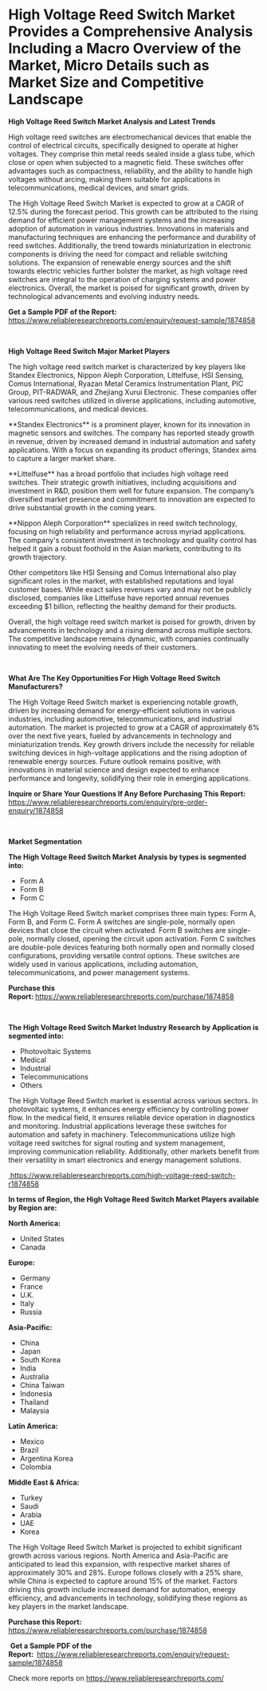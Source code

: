 <p><h1>High Voltage Reed Switch Market Provides a Comprehensive Analysis Including a Macro Overview of the Market, Micro Details such as Market Size and Competitive Landscape</h1></p><p><strong>High Voltage Reed Switch Market Analysis and Latest Trends</strong></p>
<p><p>High voltage reed switches are electromechanical devices that enable the control of electrical circuits, specifically designed to operate at higher voltages. They comprise thin metal reeds sealed inside a glass tube, which close or open when subjected to a magnetic field. These switches offer advantages such as compactness, reliability, and the ability to handle high voltages without arcing, making them suitable for applications in telecommunications, medical devices, and smart grids.</p><p>The High Voltage Reed Switch Market is expected to grow at a CAGR of 12.5% during the forecast period. This growth can be attributed to the rising demand for efficient power management systems and the increasing adoption of automation in various industries. Innovations in materials and manufacturing techniques are enhancing the performance and durability of reed switches. Additionally, the trend towards miniaturization in electronic components is driving the need for compact and reliable switching solutions. The expansion of renewable energy sources and the shift towards electric vehicles further bolster the market, as high voltage reed switches are integral to the operation of charging systems and power electronics. Overall, the market is poised for significant growth, driven by technological advancements and evolving industry needs.</p></p>
<p><strong>Get a Sample PDF of the Report:&nbsp;</strong> <a href="https://www.reliableresearchreports.com/enquiry/request-sample/1874858?utm_campaign=3576&utm_medium=2&utm_source=Github&utm_content=ia&utm_term=06042025&utm_id=high-voltage-reed-switch">https://www.reliableresearchreports.com/enquiry/request-sample/1874858</a></p>
<p>&nbsp;</p>
<p><strong>High Voltage Reed Switch Major Market Players</strong></p>
<p><p>The high voltage reed switch market is characterized by key players like Standex Electronics, Nippon Aleph Corporation, Littelfuse, HSI Sensing, Comus International, Ryazan Metal Ceramics Instrumentation Plant, PIC Group, PIT-RADWAR, and Zhejiang Xurui Electronic. These companies offer various reed switches utilized in diverse applications, including automotive, telecommunications, and medical devices.</p><p>**Standex Electronics** is a prominent player, known for its innovation in magnetic sensors and switches. The company has reported steady growth in revenue, driven by increased demand in industrial automation and safety applications. With a focus on expanding its product offerings, Standex aims to capture a larger market share.</p><p>**Littelfuse** has a broad portfolio that includes high voltage reed switches. Their strategic growth initiatives, including acquisitions and investment in R&D, position them well for future expansion. The company’s diversified market presence and commitment to innovation are expected to drive substantial growth in the coming years.</p><p>**Nippon Aleph Corporation** specializes in reed switch technology, focusing on high reliability and performance across myriad applications. The company's consistent investment in technology and quality control has helped it gain a robust foothold in the Asian markets, contributing to its growth trajectory.</p><p>Other competitors like HSI Sensing and Comus International also play significant roles in the market, with established reputations and loyal customer bases. While exact sales revenues vary and may not be publicly disclosed, companies like Littelfuse have reported annual revenues exceeding $1 billion, reflecting the healthy demand for their products.</p><p>Overall, the high voltage reed switch market is poised for growth, driven by advancements in technology and a rising demand across multiple sectors. The competitive landscape remains dynamic, with companies continually innovating to meet the evolving needs of their customers.</p></p>
<p>&nbsp;</p>
<p><strong>What Are The Key Opportunities For High Voltage Reed Switch Manufacturers?</strong></p>
<p><p>The High Voltage Reed Switch market is experiencing notable growth, driven by increasing demand for energy-efficient solutions in various industries, including automotive, telecommunications, and industrial automation. The market is projected to grow at a CAGR of approximately 6% over the next five years, fueled by advancements in technology and miniaturization trends. Key growth drivers include the necessity for reliable switching devices in high-voltage applications and the rising adoption of renewable energy sources. Future outlook remains positive, with innovations in material science and design expected to enhance performance and longevity, solidifying their role in emerging applications.</p></p>
<p><strong>Inquire or Share Your Questions If Any Before Purchasing This Report:</strong> <a href="https://www.reliableresearchreports.com/enquiry/pre-order-enquiry/1874858?utm_campaign=3576&utm_medium=2&utm_source=Github&utm_content=ia&utm_term=06042025&utm_id=high-voltage-reed-switch">https://www.reliableresearchreports.com/enquiry/pre-order-enquiry/1874858</a></p>
<p>&nbsp;</p>
<p><strong>Market Segmentation</strong></p>
<p><strong>The High Voltage Reed Switch Market Analysis by types is segmented into:</strong></p>
<p><ul><li>Form A</li><li>Form B</li><li>Form C</li></ul></p>
<p><p>The High Voltage Reed Switch market comprises three main types: Form A, Form B, and Form C. Form A switches are single-pole, normally open devices that close the circuit when activated. Form B switches are single-pole, normally closed, opening the circuit upon activation. Form C switches are double-pole devices featuring both normally open and normally closed configurations, providing versatile control options. These switches are widely used in various applications, including automation, telecommunications, and power management systems.</p></p>
<p><strong>Purchase this Report:&nbsp;</strong><a href="https://www.reliableresearchreports.com/purchase/1874858?utm_campaign=3576&utm_medium=2&utm_source=Github&utm_content=ia&utm_term=06042025&utm_id=high-voltage-reed-switch">https://www.reliableresearchreports.com/purchase/1874858</a></p>
<p>&nbsp;</p>
<p><strong>The High Voltage Reed Switch Market Industry Research by Application is segmented into:</strong></p>
<p><ul><li>Photovoltaic Systems</li><li>Medical</li><li>Industrial</li><li>Telecommunications</li><li>Others</li></ul></p>
<p><p>The High Voltage Reed Switch market is essential across various sectors. In photovoltaic systems, it enhances energy efficiency by controlling power flow. In the medical field, it ensures reliable device operation in diagnostics and monitoring. Industrial applications leverage these switches for automation and safety in machinery. Telecommunications utilize high voltage reed switches for signal routing and system management, improving communication reliability. Additionally, other markets benefit from their versatility in smart electronics and energy management solutions.</p></p>
<p><a href="https://www.reliableresearchreports.com/high-voltage-reed-switch-r1874858?utm_campaign=3576&utm_medium=2&utm_source=Github&utm_content=ia&utm_term=06042025&utm_id=high-voltage-reed-switch">&nbsp;https://www.reliableresearchreports.com/high-voltage-reed-switch-r1874858</a></p>
<p><strong>In terms of Region, the High Voltage Reed Switch Market Players available by Region are:</strong></p>
<p>
    <p> <strong> North America: </strong>
        <ul>
            <li>United States</li>
            <li>Canada</li>
        </ul>
        </p> 
    <p> <strong> Europe: </strong>
        <ul>
            <li>Germany</li>
            <li>France</li>
            <li>U.K.</li>
            <li>Italy</li>
            <li>Russia</li>
        </ul>
        </p> 
    <p> <strong> Asia-Pacific: </strong>
        <ul>
            <li>China</li>
            <li>Japan</li>
            <li>South Korea</li>
            <li>India</li>
            <li>Australia</li>
            <li>China Taiwan</li>
            <li>Indonesia</li>
            <li>Thailand</li>
            <li>Malaysia</li>
        </ul>
        </p> 
    <p> <strong> Latin America: </strong>
        <ul>
            <li>Mexico</li>
            <li>Brazil</li>
            <li>Argentina Korea</li>
            <li>Colombia</li>
        </ul>
        </p> 
    <p> <strong> Middle East & Africa: </strong>
        <ul>
            <li>Turkey</li>
            <li>Saudi</li>
            <li>Arabia</li>
            <li>UAE</li>
            <li>Korea</li>
        </ul>
    </p>
    </p>
<p><p>The High Voltage Reed Switch Market is projected to exhibit significant growth across various regions. North America and Asia-Pacific are anticipated to lead this expansion, with respective market shares of approximately 30% and 28%. Europe follows closely with a 25% share, while China is expected to capture around 15% of the market. Factors driving this growth include increased demand for automation, energy efficiency, and advancements in technology, solidifying these regions as key players in the market landscape.</p></p>
<p><strong>Purchase this Report: </strong><a href="https://www.reliableresearchreports.com/purchase/1874858?utm_campaign=3576&utm_medium=2&utm_source=Github&utm_content=ia&utm_term=06042025&utm_id=high-voltage-reed-switch">https://www.reliableresearchreports.com/purchase/1874858</a></p>
<p>&nbsp;<strong>Get a Sample PDF of the Report:&nbsp;&nbsp;</strong><a href="https://www.reliableresearchreports.com/enquiry/request-sample/1874858?utm_campaign=3576&utm_medium=2&utm_source=Github&utm_content=ia&utm_term=06042025&utm_id=high-voltage-reed-switch">https://www.reliableresearchreports.com/enquiry/request-sample/1874858</a></p>
<p><strong></strong></p>
<p>Check more reports on <a href="https://www.reliableresearchreports.com/?utm_campaign=3576&utm_medium=2&utm_source=Github&utm_content=ia&utm_term=06042025&utm_id=high-voltage-reed-switch">https://www.reliableresearchreports.com/</a></p>